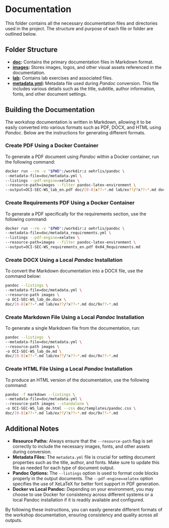 # Documentation

This folder contains all the necessary documentation files and directories used
in the project. The structure and purpose of each file or folder are outlined below.

## Folder Structure

- **[doc](./README.md):** Contains the primary documentation files in Markdown format.
- **[images](../images/README.md):** Stores images, logos, and other visual assets
  referenced in the documentation.
- **[lab](../lab/README.md):** Contains lab exercises and associated files.
- **[metadata.yml](./metadata.yml):** Metadata file used during *Pandoc* conversion.
  This file includes various details such as the title, subtitle, author
  information, fonts, and other document settings.

## Building the Documentation

The workshop documentation is written in Markdown, allowing it to be easily
converted into various formats such as PDF, DOCX, and HTML using *Pandoc*. Below
are the instructions for generating different formats.

### Create PDF Using a Docker Container

To generate a PDF document using *Pandoc* within a Docker container, run the
following command:

```bash
docker run --rm -v "$PWD":/workdir:z oehrlis/pandoc \
--metadata-file=doc/metadata.yml \
--listings --pdf-engine=xelatex \
--resource-path=images --filter pandoc-latex-environment \
--output=OCI-SEC-WS_lab_en.pdf doc/[0-8]x??-*.md lab/ex??/?x??-*.md doc/9x??-*.md
```

### Create Requirements PDF Using a Docker Container

To generate a PDF specifically for the requirements section, use the following
command:

```bash
docker run --rm -v "$PWD":/workdir:z oehrlis/pandoc \
--metadata-file=doc/metadata_requirements.yml \
--listings --pdf-engine=xelatex \
--resource-path=images --filter pandoc-latex-environment \
--output=OCI-SEC-WS_requirements_en.pdf 0x04_Requirements.md
```

### Create DOCX Using a Local *Pandoc* Installation

To convert the Markdown documentation into a DOCX file, use the command below:

```bash
pandoc --listings \
--metadata-file=doc/metadata.yml \
--resource-path images \
-o OCI-SEC-WS_lab_de.docx \
doc/[0-8]x??-*.md lab/ex??/?x??-*.md doc/9x??-*.md
```

### Create Markdown File Using a Local *Pandoc* Installation

To generate a single Markdown file from the documentation, run:

```bash
pandoc --listings  \
--metadata-file=doc/metadata.yml \
--resource-path images \
-o OCI-SEC-WS_lab_de.md \
doc/[0-8]x??-*.md lab/ex??/?x??-*.md doc/9x??-*.md
```

### Create HTML File Using a Local *Pandoc* Installation

To produce an HTML version of the documentation, use the following command:

```bash
pandoc -f markdown --listings \
--metadata-file=doc/metadata.yml \
--resource-path images --standalone \
-o OCI-SEC-WS_lab_de.html --css doc/templates/pandoc.css \
doc/[0-8]x??-*.md lab/ex??/?x??-*.md doc/9x??-*.md
```

## Additional Notes

- **Resource Paths:** Always ensure that the `--resource-path` flag is set
  correctly to include the necessary images, fonts, and other assets during
  conversion.
- **Metadata Files:** The `metadata.yml` file is crucial for setting document
  properties such as the title, author, and fonts. Make sure to update this
  file as needed for each type of document output.
- **Pandoc Options:** The `--listings` option is used to format code blocks
  properly in the output documents. The `--pdf-engine=xelatex` option specifies
  the use of XeLaTeX for better font support in PDF generation.
- **Docker vs Local Pandoc:** Depending on your environment, you may choose to
  use Docker for consistency across different systems or a local Pandoc
  installation if it is readily available and configured.

By following these instructions, you can easily generate different formats of the
workshop documentation, ensuring consistency and quality across all outputs.
